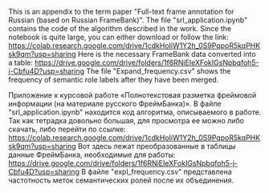 This is an appendix to the term paper "Full-text frame annotation for Russian (based on Russian FrameBank)".
The file "srl_application.ipynb" contains the code of the algorithm described in the work. Since the notebook is quite large, 
you can either download or follow the link: https://colab.research.google.com/drive/1cdkHoIiW1Y2h_0S9PqpoR5kqPHKsk9qm?usp=sharing
Here is the necessary FrameBank data converted into a table: https://drive.google.com/drive/folders/1f6RNiEIeXFokIGsNpbqfoh5-j-Cbfu4D?usp=sharing
The file "Expand_frequency.csv" shows the frequency of semantic role labels after they have been merged.


Приложение к курсовой работе «Полнотекстовая разметка фреймовой информации (на материале русского ФреймБанка)».
В файле "srl_application.ipynb" находится код алгоритма, описываемого в работе. Так как тетрадка довольно большая,
для просмотра ее можно либо скачать, либо перейти по ссылке: https://colab.research.google.com/drive/1cdkHoIiW1Y2h_0S9PqpoR5kqPHKsk9qm?usp=sharing
Вот здесь лежат преобразованные в таблицы данные ФреймБанка, необходимые для работы: https://drive.google.com/drive/folders/1f6RNiEIeXFokIGsNpbqfoh5-j-Cbfu4D?usp=sharing
В файле "expl_frequency.csv" представлена частотность меток семантических ролей после их объединения.
